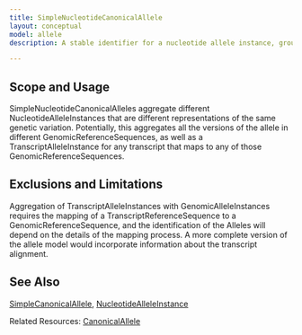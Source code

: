 ```yaml
---
title: SimpleNucleotideCanonicalAllele
layout: conceptual
model: allele
description: A stable identifier for a nucleotide allele instance, grouping together the different ways that the allele might be described across different versions of different GenomeReferences and TranscriptReferenceSequences.

---
```


Scope and Usage
---------------

SimpleNucleotideCanonicalAlleles aggregate different NucleotideAlleleInstances that are different representations of the same genetic variation.   Potentially, this aggregates all the versions of the allele in different GenomicReferenceSequences, as well as a TranscriptAlleleInstance for any transcript that maps to any of those GenomicReferenceSequences.

Exclusions and Limitations
--------------------------

Aggregation of TranscriptAlleleInstances with GenomicAlleleInstances requires the mapping of a TranscriptReferenceSequence to a GenomicReferenceSequence, and the identification of the Alleles will depend on the details of the mapping process.  A more complete version of the allele model would incorporate information about the transcript alignment.

See Also
--------

[SimpleCanonicalAllele](simple_canonical_allele.html), [NucleotideAlleleInstance](nucleotide_allele_instance.html)

Related Resources: [CanonicalAllele](/allele/resource/canonical_allele/index.html)
